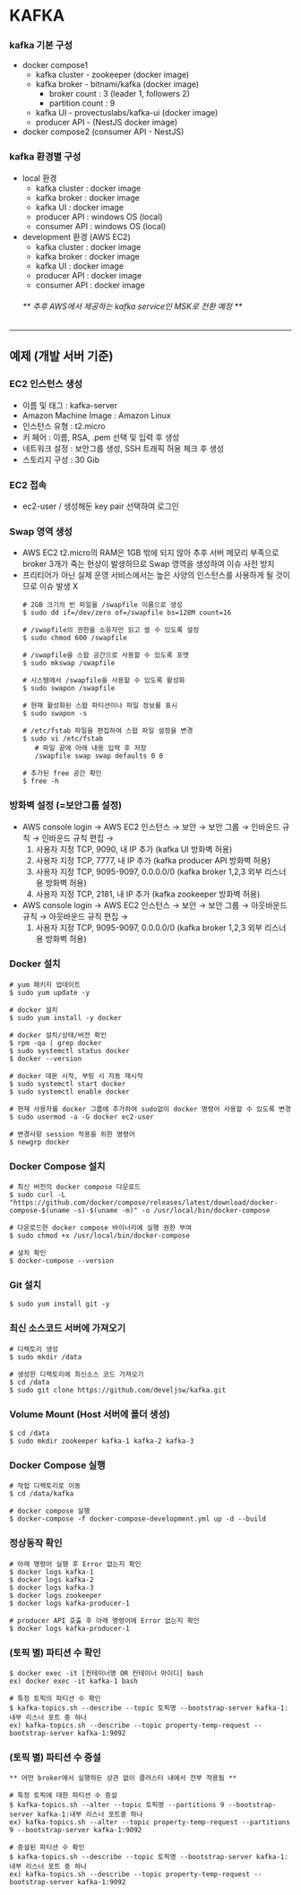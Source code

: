# KAFKA

### kafka 기본 구성
- docker compose1
  - kafka cluster - zookeeper (docker image)
  - kafka broker - bitnami/kafka (docker image)
    - broker count : 3 (leader 1, followers 2)
    - partition count : 9
  - kafka UI - provectuslabs/kafka-ui (docker image)
  - producer API - (NestJS docker image)
- docker compose2 (consumer API - NestJS)

### kafka 환경별 구성
- local 환경
  - kafka cluster : docker image
  - kafka broker : docker image
  - kafka UI : docker image
  - producer API : windows OS (local)
  - consumer API : windows OS (local)
- development 환경 (AWS EC2)
  - kafka cluster : docker image
  - kafka broker : docker image
  - kafka UI : docker image
  - producer API : docker image
  - consumer API : docker image
  <h6>** 추후 AWS에서 제공하는 kafka service인 MSK로 전환 예정 **</h6>

<hr>

## 예제 (개발 서버 기준)

### EC2 인스턴스 생성
- 이름 및 태그 : kafka-server
- Amazon Machine Image : Amazon Linux
- 인스턴스 유형 : t2.micro
- 키 페어 : 이름, RSA, .pem 선택 및 입력 후 생성
- 네트워크 설정 : 보안그룹 생성, SSH 트래픽 허용 체크 후 생성
- 스토리지 구성 : 30 Gib

### EC2 접속
- ec2-user / 생성해둔 key pair 선택하여 로그인

### Swap 영역 생성
- AWS EC2 t2.micro의 RAM은 1GB 밖에 되지 않아 추후 서버 메모리 부족으로 broker 3개가 죽는 현상이 발생하므로 Swap 영역을 생성하여 이슈 사전 방지
- 프리티어가 아닌 실제 운영 서비스에서는 높은 사양의 인스턴스를 사용하게 될 것이므로 이슈 발생 X
  ~~~
  # 2GB 크기의 빈 파일을 /swapfile 이름으로 생성
  $ sudo dd if=/dev/zero of=/swapfile bs=128M count=16
  
  # /swapfile의 권한을 소유자만 읽고 쓸 수 있도록 설정
  $ sudo chmod 600 /swapfile
  
  # /swapfile을 스왑 공간으로 사용할 수 있도록 포맷
  $ sudo mkswap /swapfile
  
  # 시스템에서 /swapfile을 사용할 수 있도록 활성화
  $ sudo swapon /swapfile
  
  # 현재 활성화된 스왑 파티션이나 파일 정보를 표시
  $ sudo swapon -s
  
  # /etc/fstab 파일을 편집하여 스왑 파일 설정을 변경
  $ sudo vi /etc/fstab
     # 파일 끝에 아래 내용 입력 후 저장
     /swapfile swap swap defaults 0 0
  
  # 추가된 free 공간 확인
  $ free -h
  ~~~

### 방화벽 설정 (=보안그룹 설정)
- AWS console login → AWS EC2 인스턴스 → 보안 → 보안 그룹 → 인바운드 규칙 → 인바운드 규칙 편집 →
  1. 사용자 지정 TCP, 9090, 내 IP 추가 (kafka UI 방화벽 허용)
  2. 사용자 지정 TCP, 7777, 내 IP 추가 (kafka producer API 방화벽 허용)
  3. 사용자 지정 TCP, 9095-9097, 0.0.0.0/0 (kafka broker 1,2,3 외부 리스너용 방화벽 허용) 
  4. 사용자 지정 TCP, 2181, 내 IP 추가 (kafka zookeeper 방화벽 허용)
- AWS console login → AWS EC2 인스턴스 → 보안 → 보안 그룹 → 아웃바운드 규칙 → 아웃바운드 규칙 편집 →
  1. 사용자 지정 TCP, 9095-9097, 0.0.0.0/0 (kafka broker 1,2,3 외부 리스너용 방화벽 허용)

### Docker 설치
  ~~~
  # yum 패키지 업데이트
  $ sudo yum update -y
  
  # docker 설치
  $ sudo yum install -y docker
  
  # docker 설치/상태/버전 확인
  $ rpm -qa | grep docker
  $ sudo systemctl status docker
  $ docker --version
  
  # docker 데몬 시작, 부팅 시 자동 재시작
  $ sudo systemctl start docker
  $ sudo systemctl enable docker
  
  # 현재 사용자를 docker 그룹에 추가하여 sudo없이 docker 명령어 사용할 수 있도록 변경
  $ sudo usermod -a -G docker ec2-user
  
  # 변경사항 session 적용을 위한 명령어
  $ newgrp docker
  ~~~

### Docker Compose 설치
  ~~~
  # 최신 버전의 docker compose 다운로드
  $ sudo curl -L "https://github.com/docker/compose/releases/latest/download/docker-compose-$(uname -s)-$(uname -m)" -o /usr/local/bin/docker-compose
  
  # 다운로드한 docker compose 바이너리에 실행 권한 부여 
  $ sudo chmod +x /usr/local/bin/docker-compose
  
  # 설치 확인
  $ docker-compose --version
  ~~~

### Git 설치
  ~~~
  $ sudo yum install git -y
  ~~~

### 최신 소스코드 서버에 가져오기
  ~~~
  # 디렉토리 생성
  $ sudo mkdir /data
  
  # 생성한 디렉토리에 최신소스 코드 가져오기
  $ cd /data
  $ sudo git clone https://github.com/develjsw/kafka.git
  ~~~

### Volume Mount (Host 서버에 폴더 생성)
  ~~~
  $ cd /data
  $ sudo mkdir zookeeper kafka-1 kafka-2 kafka-3
  ~~~

### Docker Compose 실행
  ~~~
  # 작업 디렉토리로 이동
  $ cd /data/kafka
  
  # docker compose 실행
  $ docker-compose -f docker-compose-development.yml up -d --build
  ~~~

### 정상동작 확인
  ~~~
  # 아래 명령어 실행 후 Error 없는지 확인
  $ docker logs kafka-1
  $ docker logs kafka-2
  $ docker logs kafka-3
  $ docker logs zookeeper
  $ docker logs kafka-producer-1
  
  # producer API 호출 후 아래 명령어에 Error 없는지 확인
  $ docker logs kafka-producer-1
  ~~~

### (토픽 별) 파티션 수 확인
  ~~~
  $ docker exec -it [컨테이너명 OR 컨테이너 아이디] bash
  ex) docker exec -it kafka-1 bash
  
  # 특정 토픽의 파티션 수 확인
  $ kafka-topics.sh --describe --topic 토픽명 --bootstrap-server kafka-1:내부 리스너 포트 중 하나
  ex) kafka-topics.sh --describe --topic property-temp-request --bootstrap-server kafka-1:9092
  ~~~

### (토픽 별) 파티션 수 증설
  ~~~
  ** 어떤 broker에서 실행하든 상관 없이 클러스터 내에서 전부 적용됨 **
  
  # 특정 토픽에 대한 파티션 수 증설
  $ kafka-topics.sh --alter --topic 토픽명 --partitions 9 --bootstrap-server kafka-1:내부 리스너 포트중 하나
  ex) kafka-topics.sh --alter --topic property-temp-request --partitions 9 --bootstrap-server kafka-1:9092
  
  # 증설된 파티션 수 확인
  $ kafka-topics.sh --describe --topic 토픽명 --bootstrap-server kafka-1:내부 리스너 포트 중 하나 
  ex) kafka-topics.sh --describe --topic property-temp-request --bootstrap-server kafka-1:9092
  ~~~